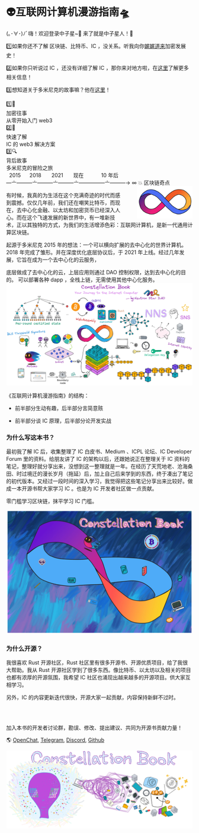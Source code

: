 <div class="center-image">
    <h1 class="home-h1">👽互联网计算机漫游指南🛸</h1>
</div>

(｡･∀･)ﾉﾞ嗨！欢迎登录中子星~🫡 来了就是中子星人！🎉 

1️⃣如果你还不了解 区块链、比特币、IC ，没关系。听我向你[娓娓道来](/0.去中心化之旅/区块链是啥？.md)加密发展史！

2️⃣如果你只听说过 IC ，还没有详细了解 IC ，那你来对地方啦，在[这里](1.了解IC/1.了解IC.md)了解更多相关信息！

3️⃣想知道关于多米尼克的故事嘛？他在[这里](/0.去中心化之旅/造梦家的冒险之旅.md)！

<div class="home-box">
    <div class="box box1">1️⃣📖
            <div>
                加密往事
            </div>
            <div>
                从零开始入门 web3
            </div>
    </div>
    <div class="box box2">2️⃣📡
            <div>
                快速了解
            </div>
            <div>
                IC 的 web3 解决方案
            </div>
    </div>
    <div class="box box3">3️⃣🔍
            <div>
                背后故事
            </div>
            <div>
                多米尼克的冒险之旅
            </div>
    </div>
</div>

<div class="zoom-font hover-window">
    &nbsp; 2015 &nbsp;&nbsp;&nbsp;&nbsp; 2018 &nbsp;&nbsp;&nbsp; 
    &nbsp; 2021 &nbsp;&nbsp;&nbsp;&nbsp;&nbsp; 现在 
    &nbsp;&nbsp;&nbsp;&nbsp;&nbsp;&nbsp;&nbsp;&nbsp;&nbsp;&nbsp; 10 年后 
    <br>
    —〦———〦———〦———〦—————〦———→ ∞ 💥 区块链奇点
</div>

<img src="assets/README/logo.png" width="30%" style="float: right; margin-left: 35px;" class="zoom-img"/>

有时候，我真的为生活在这个充满奇迹的时代而感到震撼。仅仅几年前，我们还在嘲笑比特币，而现在，去中心化金融、以太坊和加密货币已经深入人心。而在这个飞速发展的新世界中，有一堆新技术，正以其独特的方式，为我们的生活增添色彩：互联网计算机，是新一代通用计算区块链。

起源于多米尼克 2015 年的想法：一个可以横向扩展的去中心化的世界计算机。 2018 年完成了雏形。并在深度优化底层协议后，于 2021 年上线。经过几年发展，它旨在成为一个去中心化的云服务，

<span class="hover-win0">
    <span class="hover-win2">
        底层做成了去中心化的云，上层应用则通过 DAO 控制权限，达到去中心化的目的。
    </span>
    <span class="hover-win1">
        可以部署各种 dapp 
    </span>
</span>
，全栈上链，无需使用其他中心化服务。

<div class="center-image">
    <img src="assets/README/0.jpg">
</div>

《互联网计算机漫游指南》的结构：

* 前半部分生动有趣，后半部分言简意赅

* 前半部分谈 IC 原理，后半部分论开发实战


### 为什么写这本书？

最初我了解 IC 后，收集整理了 IC 白皮书、Medium 、ICPL 论坛、IC Developer Forum 里的资料。给朋友讲了 IC 的架构以后，还跟她说正在整理关于 IC 资料的笔记，整理好就分享出来，没想到这一整理就是一年。在经历了天荒地老、沧海桑田、时过境迁的漫长岁月（拖延）后，加上自己后来学到的东西，终于凑出了笔记的初代版本。又经过一段时间的深入学习，我觉得把这些笔记分享出来比较好。做成一本开源书帮大家学习 IC 。也是为 IC 开发者社区做一点贡献。

零门槛学习区块链，抹平学习 IC 门槛。

<img src="assets/README/1.jpg">


### 为什么开源？

我很喜欢 Rust 开源社区，Rust 社区里有很多开源书、开源优质项目，给了我很大帮助。我从 Rust 开源社区学到了很多东西。像比特币、以太坊以及相关的项目也都有浓厚的开源氛围，我希望 IC 社区也涌现出越来越多的开源项目。供大家互相学习。

另外，IC 的内容更新迭代很快，开源大家一起贡献，内容保持新鲜不过时。

<br>

<br>

加入本书的开发者讨论群，勘误、修改、提出建议、共同为开源书贡献力量！

🌎
[OpenChat](https://oc.app/4jwox-pyaaa-aaaar-amjbq-cai/?ref=3bmc2-5aaaa-aaaaf-agfiq-cai&code=1ab38ffae620366f), [Telegram](https://t.me/neutronstardaoic), [Discord](https://discord.gg/5Y8QPHvR), [Github](https://github.com/NeutronStarDAO/ConstellationBook-Chinese) 

<img src="assets/README/2.jpg">



